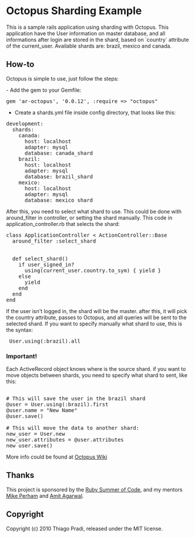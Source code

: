 <h1>Octopus Sharding Example </h1>

<p>This is a sample rails application using sharding with Octopus. This application have the User information on master database, and all informations after login are stored in the shard, based on `country` attribute of the current_user. Available shards are: brazil, mexico and canada.</p>

<h2> How-to </h2>
<p>Octopus is simple to use, just follow the steps:</p>
- Add the gem to your Gemfile:

<pre>gem 'ar-octopus', '0.0.12', :require => "octopus"</pre>

- Create a shards.yml file inside config directory, that looks like this:

<pre>
development:
  shards:
    canada:
      host: localhost
      adapter: mysql
      database: canada_shard
    brazil:
      host: localhost
      adapter: mysql
      database: brazil_shard
    mexico:
      host: localhost
      adapter: mysql
      database: mexico_shard
</pre>

<p>After this, you need to select what shard to use. This could be done with around_filter in controller, or setting the shard manually. This code in application_controller.rb that selects the shard: </p>

<pre>
class ApplicationController < ActionController::Base
  around_filter :select_shard


  def select_shard()
    if user_signed_in?
      using(current_user.country.to_sym) { yield }
    else
      yield     
    end
  end
end
</pre>

<p> If the user isn't logged in, the shard will be the master. after this, it will pick the country attribute, passes to Octopus, and all queries will be sent to the selected shard. If you want to specify manually what shard to use, this is the syntax: </p>

<pre> User.using(:brazil).all </pre>

<h3>Important!</h3>
<p>Each ActiveRecord object knows where is the source shard. if you want to move objects between shards, you need to specify what shard to sent, like this: </p>

<pre> 
# This will save the user in the brazil shard
@user = User.using(:brazil).first
@user.name = "New Name"
@user.save()

# This will move the data to another shard:
new_user = User.new
new_user.attributes = @user.attributes
new_user.save()
</pre>

<p>More info could be found at <a href="http://wiki.github.com/tchandy/octopus/">Octopus Wiki</a> </p>

<h2>Thanks</h2>

This project is sponsored by the <a href="http://www.rubysoc.org">Ruby Summer of Code</a>,
and my mentors <a href="http://github.com/mperham">Mike Perham</a> and <a href="http://github.com/amitagarwal">Amit Agarwal</a>.

<h2>Copyright</h2>

Copyright (c) 2010 Thiago Pradi, released under the MIT license.